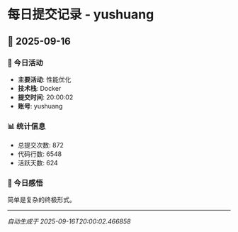 # 每日提交记录 - yushuang

## 📅 2025-09-16

### 🎯 今日活动
- **主要活动**: 性能优化
- **技术栈**: Docker
- **提交时间**: 20:00:02
- **账号**: yushuang

### 📊 统计信息
- 总提交次数: 872
- 代码行数: 6548
- 活跃天数: 624

### 💭 今日感悟
简单是复杂的终极形式。

---
*自动生成于 2025-09-16T20:00:02.466858*
